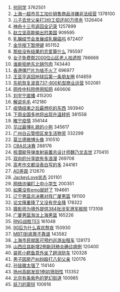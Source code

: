 1. [何同学](https://s.weibo.com//weibo?q=%E4%BD%95%E5%90%8C%E5%AD%A6&Refer=top) 3762501
2. [上海一超市员工加价销售商品涉嫌非法经营](https://s.weibo.com//weibo?q=%23%E4%B8%8A%E6%B5%B7%E4%B8%80%E8%B6%85%E5%B8%82%E5%91%98%E5%B7%A5%E5%8A%A0%E4%BB%B7%E9%94%80%E5%94%AE%E5%95%86%E5%93%81%E6%B6%89%E5%AB%8C%E9%9D%9E%E6%B3%95%E7%BB%8F%E8%90%A5%23&Refer=top) 1378100
3. [儿子去世父亲打3份工偿还80万债务](https://s.weibo.com//weibo?q=%23%E5%84%BF%E5%AD%90%E5%8E%BB%E4%B8%96%E7%88%B6%E4%BA%B2%E6%89%933%E4%BB%BD%E5%B7%A5%E5%81%BF%E8%BF%9880%E4%B8%87%E5%80%BA%E5%8A%A1%23&Refer=top) 1326404
4. [神舟十三号返回全记录](https://s.weibo.com//weibo?q=%23%E7%A5%9E%E8%88%9F%E5%8D%81%E4%B8%89%E5%8F%B7%E8%BF%94%E5%9B%9E%E5%85%A8%E8%AE%B0%E5%BD%95%23&Refer=top) 1257899
5. [赵立坚高能输出怼美国](https://s.weibo.com//weibo?q=%23%E8%B5%B5%E7%AB%8B%E5%9D%9A%E9%AB%98%E8%83%BD%E8%BE%93%E5%87%BA%E6%80%BC%E7%BE%8E%E5%9B%BD%23&Refer=top) 909595
6. [乳腺结节会发展成乳腺癌吗](https://s.weibo.com//weibo?q=%23%E4%B9%B3%E8%85%BA%E7%BB%93%E8%8A%82%E4%BC%9A%E5%8F%91%E5%B1%95%E6%88%90%E4%B9%B3%E8%85%BA%E7%99%8C%E5%90%97%23&Refer=top) 872407
7. [金华按下暂停键](https://s.weibo.com//weibo?q=%23%E9%87%91%E5%8D%8E%E6%8C%89%E4%B8%8B%E6%9A%82%E5%81%9C%E9%94%AE%23&Refer=top) 851152
8. [那些没有结果的恋爱算什么](https://s.weibo.com//weibo?q=%E9%82%A3%E4%BA%9B%E6%B2%A1%E6%9C%89%E7%BB%93%E6%9E%9C%E7%9A%84%E6%81%8B%E7%88%B1%E7%AE%97%E4%BB%80%E4%B9%88&Refer=top) 795597
9. [女子免费帮2000位山区老人拍遗照](https://s.weibo.com//weibo?q=%23%E5%A5%B3%E5%AD%90%E5%85%8D%E8%B4%B9%E5%B8%AE2000%E4%BD%8D%E5%B1%B1%E5%8C%BA%E8%80%81%E4%BA%BA%E6%8B%8D%E9%81%97%E7%85%A7%23&Refer=top) 786669
10. [谁能拒绝东北锅包肉](https://s.weibo.com//weibo?q=%23%E8%B0%81%E8%83%BD%E6%8B%92%E7%BB%9D%E4%B8%9C%E5%8C%97%E9%94%85%E5%8C%85%E8%82%89%23&Refer=top) 743440
11. [香港僵尸片为啥不火了](https://s.weibo.com//weibo?q=%23%E9%A6%99%E6%B8%AF%E5%83%B5%E5%B0%B8%E7%89%87%E4%B8%BA%E5%95%A5%E4%B8%8D%E7%81%AB%E4%BA%86%23&Refer=top) 696977
12. [王亚平返回地球后第一条朋友圈](https://s.weibo.com//weibo?q=%23%E7%8E%8B%E4%BA%9A%E5%B9%B3%E8%BF%94%E5%9B%9E%E5%9C%B0%E7%90%83%E5%90%8E%E7%AC%AC%E4%B8%80%E6%9D%A1%E6%9C%8B%E5%8F%8B%E5%9C%88%23&Refer=top) 614859
13. [东航恢复波音737-800机型商业运营](https://s.weibo.com//weibo?q=%23%E4%B8%9C%E8%88%AA%E6%81%A2%E5%A4%8D%E6%B3%A2%E9%9F%B3737-800%E6%9C%BA%E5%9E%8B%E5%95%86%E4%B8%9A%E8%BF%90%E8%90%A5%23&Refer=top) 502081
14. [网传中科院停用知网](https://s.weibo.com//weibo?q=%23%E7%BD%91%E4%BC%A0%E4%B8%AD%E7%A7%91%E9%99%A2%E5%81%9C%E7%94%A8%E7%9F%A5%E7%BD%91%23&Refer=top) 460606
15. [刘宇宁直播](https://s.weibo.com//weibo?q=%23%E5%88%98%E5%AE%87%E5%AE%81%E7%9B%B4%E6%92%AD%23&Refer=top) 415200
16. [解说毛毛](https://s.weibo.com//weibo?q=%E8%A7%A3%E8%AF%B4%E6%AF%9B%E6%AF%9B&Refer=top) 412180
17. [疫情结束之后最想吃的东西](https://s.weibo.com//weibo?q=%23%E7%96%AB%E6%83%85%E7%BB%93%E6%9D%9F%E4%B9%8B%E5%90%8E%E6%9C%80%E6%83%B3%E5%90%83%E7%9A%84%E4%B8%9C%E8%A5%BF%23&Refer=top) 393940
18. [下周全国多地将出现升温转折](https://s.weibo.com//weibo?q=%23%E4%B8%8B%E5%91%A8%E5%85%A8%E5%9B%BD%E5%A4%9A%E5%9C%B0%E5%B0%86%E5%87%BA%E7%8E%B0%E5%8D%87%E6%B8%A9%E8%BD%AC%E6%8A%98%23&Refer=top) 381558
19. [睢宁疫情](https://s.weibo.com//weibo?q=%23%E7%9D%A2%E5%AE%81%E7%96%AB%E6%83%85%23&Refer=top) 356144
20. [见过最懂礼貌的小狗](https://s.weibo.com//weibo?q=%23%E8%A7%81%E8%BF%87%E6%9C%80%E6%87%82%E7%A4%BC%E8%B2%8C%E7%9A%84%E5%B0%8F%E7%8B%97%23&Refer=top) 345617
21. [广州白云管控区发生活物资](https://s.weibo.com//weibo?q=%23%E5%B9%BF%E5%B7%9E%E7%99%BD%E4%BA%91%E7%AE%A1%E6%8E%A7%E5%8C%BA%E5%8F%91%E7%94%9F%E6%B4%BB%E7%89%A9%E8%B5%84%23&Refer=top) 332299
22. [莫兰德微博头像](https://s.weibo.com//weibo?q=%E8%8E%AB%E5%85%B0%E5%BE%B7%E5%BE%AE%E5%8D%9A%E5%A4%B4%E5%83%8F&Refer=top) 310510
23. [CBA总决赛](https://s.weibo.com//weibo?q=CBA%E6%80%BB%E5%86%B3%E8%B5%9B&Refer=top) 288176
24. [核潜艇导弹发射装置总设计师魏乃文去世](https://s.weibo.com//weibo?q=%23%E6%A0%B8%E6%BD%9C%E8%89%87%E5%AF%BC%E5%BC%B9%E5%8F%91%E5%B0%84%E8%A3%85%E7%BD%AE%E6%80%BB%E8%AE%BE%E8%AE%A1%E5%B8%88%E9%AD%8F%E4%B9%83%E6%96%87%E5%8E%BB%E4%B8%96%23&Refer=top) 270410
25. [双向的分享欲有多浪漫](https://s.weibo.com//weibo?q=%23%E5%8F%8C%E5%90%91%E7%9A%84%E5%88%86%E4%BA%AB%E6%AC%B2%E6%9C%89%E5%A4%9A%E6%B5%AA%E6%BC%AB%23&Refer=top) 269706
26. [高考作文都没表白写的多](https://s.weibo.com//weibo?q=%23%E9%AB%98%E8%80%83%E4%BD%9C%E6%96%87%E9%83%BD%E6%B2%A1%E8%A1%A8%E7%99%BD%E5%86%99%E7%9A%84%E5%A4%9A%23&Refer=top) 244161
27. [AD差距](https://s.weibo.com//weibo?q=AD%E5%B7%AE%E8%B7%9D&Refer=top) 212670
28. [JackeyLove状态](https://s.weibo.com//weibo?q=%23JackeyLove%E7%8A%B6%E6%80%81%23&Refer=top) 201101
29. [网络诈骗盯上中小学生](https://s.weibo.com//weibo?q=%23%E7%BD%91%E7%BB%9C%E8%AF%88%E9%AA%97%E7%9B%AF%E4%B8%8A%E4%B8%AD%E5%B0%8F%E5%AD%A6%E7%94%9F%23&Refer=top) 200351
30. [如果没有emo就好了](https://s.weibo.com//weibo?q=%23%E5%A6%82%E6%9E%9C%E6%B2%A1%E6%9C%89emo%E5%B0%B1%E5%A5%BD%E4%BA%86%23&Refer=top) 194661
31. [辽宁男篮总决赛对阵广厦男篮](https://s.weibo.com//weibo?q=%23%E8%BE%BD%E5%AE%81%E7%94%B7%E7%AF%AE%E6%80%BB%E5%86%B3%E8%B5%9B%E5%AF%B9%E9%98%B5%E5%B9%BF%E5%8E%A6%E7%94%B7%E7%AF%AE%23&Refer=top) 191100
32. [论文降重降了又没有完全降](https://s.weibo.com//weibo?q=%23%E8%AE%BA%E6%96%87%E9%99%8D%E9%87%8D%E9%99%8D%E4%BA%86%E5%8F%88%E6%B2%A1%E6%9C%89%E5%AE%8C%E5%85%A8%E9%99%8D%23&Refer=top) 178322
33. [摄影师为境外提供384张涉军港军舰照](https://s.weibo.com//weibo?q=%23%E6%91%84%E5%BD%B1%E5%B8%88%E4%B8%BA%E5%A2%83%E5%A4%96%E6%8F%90%E4%BE%9B384%E5%BC%A0%E6%B6%89%E5%86%9B%E6%B8%AF%E5%86%9B%E8%88%B0%E7%85%A7%23&Refer=top) 173108
34. [广厦男篮淘汰上海男篮](https://s.weibo.com//weibo?q=%23%E5%B9%BF%E5%8E%A6%E7%94%B7%E7%AF%AE%E6%B7%98%E6%B1%B0%E4%B8%8A%E6%B5%B7%E7%94%B7%E7%AF%AE%23&Refer=top) 165226
35. [RNG战胜TES](https://s.weibo.com//weibo?q=%23RNG%E6%88%98%E8%83%9CTES%23&Refer=top) 161048
36. [90后为什么喜欢熬夜](https://s.weibo.com//weibo?q=%2390%E5%90%8E%E4%B8%BA%E4%BB%80%E4%B9%88%E5%96%9C%E6%AC%A2%E7%86%AC%E5%A4%9C%23&Refer=top) 150930
37. [MBTI到底靠不靠谱](https://s.weibo.com//weibo?q=%23MBTI%E5%88%B0%E5%BA%95%E9%9D%A0%E4%B8%8D%E9%9D%A0%E8%B0%B1%23&Refer=top) 143582
38. [上海市民就医可预约巡游出租车](https://s.weibo.com//weibo?q=%23%E4%B8%8A%E6%B5%B7%E5%B8%82%E6%B0%91%E5%B0%B1%E5%8C%BB%E5%8F%AF%E9%A2%84%E7%BA%A6%E5%B7%A1%E6%B8%B8%E5%87%BA%E7%A7%9F%E8%BD%A6%23&Refer=top) 128173
39. [山西应县新增2例新冠肺炎确诊病例](https://s.weibo.com//weibo?q=%23%E5%B1%B1%E8%A5%BF%E5%BA%94%E5%8E%BF%E6%96%B0%E5%A2%9E2%E4%BE%8B%E6%96%B0%E5%86%A0%E8%82%BA%E7%82%8E%E7%A1%AE%E8%AF%8A%E7%97%85%E4%BE%8B%23&Refer=top) 120400
40. [装死小鳄鱼意外坐了趟消防车](https://s.weibo.com//weibo?q=%23%E8%A3%85%E6%AD%BB%E5%B0%8F%E9%B3%84%E9%B1%BC%E6%84%8F%E5%A4%96%E5%9D%90%E4%BA%86%E8%B6%9F%E6%B6%88%E9%98%B2%E8%BD%A6%23&Refer=top) 120328
41. [男子因房产纠纷殴打八旬父亲](https://s.weibo.com//weibo?q=%23%E7%94%B7%E5%AD%90%E5%9B%A0%E6%88%BF%E4%BA%A7%E7%BA%A0%E7%BA%B7%E6%AE%B4%E6%89%93%E5%85%AB%E6%97%AC%E7%88%B6%E4%BA%B2%23&Refer=top) 120176
42. [孙铭徽太强了](https://s.weibo.com//weibo?q=%23%E5%AD%99%E9%93%AD%E5%BE%BD%E5%A4%AA%E5%BC%BA%E4%BA%86%23&Refer=top) 114140
43. [扬州高邮发现1例初筛阳性](https://s.weibo.com//weibo?q=%23%E6%89%AC%E5%B7%9E%E9%AB%98%E9%82%AE%E5%8F%91%E7%8E%B01%E4%BE%8B%E5%88%9D%E7%AD%9B%E9%98%B3%E6%80%A7%23&Refer=top) 113352
44. [北京有条紫色的梦幻街道](https://s.weibo.com//weibo?q=%23%E5%8C%97%E4%BA%AC%E6%9C%89%E6%9D%A1%E7%B4%AB%E8%89%B2%E7%9A%84%E6%A2%A6%E5%B9%BB%E8%A1%97%E9%81%93%23&Refer=top) 100985
45. [妖刀的蒙犽](https://s.weibo.com//weibo?q=%23%E5%A6%96%E5%88%80%E7%9A%84%E8%92%99%E7%8A%BD%23&Refer=top) 100916
